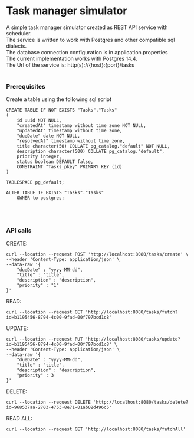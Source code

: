# Task manager simulator

A simple task manager simulator created as REST API service with scheduler.<br />
The service is written to work with Postgres and other compatible sql dialects.<br />
The database connection configuration is in application.properties<br />
The current implementation works with Postgres 14.4.<br />
The Url of the service is: http(s)://{host}:{port}/tasks<br />
<br />
### Prerequisites
Create a table using the following sql script<br />
```
CREATE TABLE IF NOT EXISTS "Tasks"."Tasks"
(
    id uuid NOT NULL,
    "createdAt" timestamp without time zone NOT NULL,
    "updatedAt" timestamp without time zone,
    "dueDate" date NOT NULL,
    "resolvedAt" timestamp without time zone,
    title character(50) COLLATE pg_catalog."default" NOT NULL,
    description character(500) COLLATE pg_catalog."default",
    priority integer,
    status boolean DEFAULT false,
    CONSTRAINT "Tasks_pkey" PRIMARY KEY (id)
)

TABLESPACE pg_default;

ALTER TABLE IF EXISTS "Tasks"."Tasks"
    OWNER to postgres;
```
<br /><br />
### API calls
CREATE: <br />
```
curl --location --request POST 'http://localhost:8080/tasks/create' \
--header 'Content-Type: application/json' \
--data-raw '{
    "dueDate" : "yyyy-MM-dd",
    "title" : "title",
    "description" : "description",
    "priority" : "1"
}'
```
READ: <br />
```
curl --location --request GET 'http://localhost:8080/tasks/fetch?id=b1195456-8794-4c00-9fad-00f797bcd1c8'
```
UPDATE: <br />
```
curl --location --request PUT 'http://localhost:8080/tasks/update?id=b1195456-8794-4c00-9fad-00f797bcd1c8' \
--header 'Content-Type: application/json' \
--data-raw '{
    "dueDate" : "yyyy-MM-dd",
    "title" : "title",
    "description" : "description",
    "priority" : 3
}'
```
DELETE: <br />
```
curl --location --request DELETE 'http://localhost:8080/tasks/delete?id=968537aa-2703-4753-8e71-01ab02d496c5'
```
READ ALL:  <br />
```
curl --location --request GET 'http://localhost:8080/tasks/fetchAll'
```
